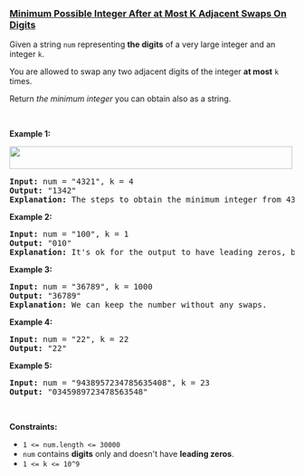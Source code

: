 ### [Minimum Possible Integer After at Most K Adjacent Swaps On Digits](https://leetcode.com/problems/minimum-possible-integer-after-at-most-k-adjacent-swaps-on-digits)

<p>Given a string <code>num</code> representing <strong>the digits</strong> of&nbsp;a very large integer and an integer <code>k</code>.</p>

<p>You are allowed to swap any two adjacent digits of the integer <strong>at most</strong> <code>k</code> times.</p>

<p>Return <em>the minimum integer</em> you can obtain also as a string.</p>

<p>&nbsp;</p>
<p><strong>Example 1:</strong></p>
<img alt="" src="https://assets.leetcode.com/uploads/2020/06/17/q4_1.jpg" style="width: 500px; height: 40px;" />
<pre>
<strong>Input:</strong> num = &quot;4321&quot;, k = 4
<strong>Output:</strong> &quot;1342&quot;
<strong>Explanation:</strong> The steps to obtain the minimum integer from 4321 with 4 adjacent swaps are shown.
</pre>

<p><strong>Example 2:</strong></p>

<pre>
<strong>Input:</strong> num = &quot;100&quot;, k = 1
<strong>Output:</strong> &quot;010&quot;
<strong>Explanation:</strong> It&#39;s ok for the output to have leading zeros, but the input is guaranteed not to have any leading zeros.
</pre>

<p><strong>Example 3:</strong></p>

<pre>
<strong>Input:</strong> num = &quot;36789&quot;, k = 1000
<strong>Output:</strong> &quot;36789&quot;
<strong>Explanation:</strong> We can keep the number without any swaps.
</pre>

<p><strong>Example 4:</strong></p>

<pre>
<strong>Input:</strong> num = &quot;22&quot;, k = 22
<strong>Output:</strong> &quot;22&quot;
</pre>

<p><strong>Example 5:</strong></p>

<pre>
<strong>Input:</strong> num = &quot;9438957234785635408&quot;, k = 23
<strong>Output:</strong> &quot;0345989723478563548&quot;
</pre>

<p>&nbsp;</p>
<p><strong>Constraints:</strong></p>

<ul>
	<li><code>1 &lt;= num.length &lt;= 30000</code></li>
	<li><code>num</code> contains <strong>digits</strong> only and doesn&#39;t have <strong>leading zeros</strong>.</li>
	<li><code>1 &lt;= k &lt;= 10^9</code></li>
</ul>
